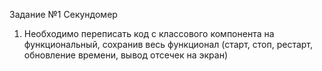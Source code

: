 Задание №1 Секундомер

1) Необходимо переписать код с классового компонента на функциональный, 
   сохранив весь функционал (старт, стоп, рестарт, обновление времени, вывод отсечек на экран)
